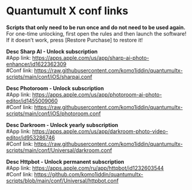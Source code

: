 # Quantumult X conf links

**Scripts that only need to be run once and do not need to be used again.**  
For one-time unlocking, first open the rules and then launch the software!   
If it doesn’t work, press [Restore Purchase] to restore it!

**Desc Sharp AI - Unlock subscription**   
#App link: https://apps.apple.com/us/app/sharp-ai-photo-enhancer/id1622362309    
#Conf link: https://raw.githubusercontent.com/komo1iddin/quantumultx-scripts/main/conf/iOS/sharpai.conf

**Desc Photoroom - Unlock subscription**  
#App link: https://apps.apple.com/us/app/photoroom-ai-photo-editor/id1455009060  
#Conf link: https://raw.githubusercontent.com/komo1iddin/quantumultx-scripts/main/conf/iOS/photoroom.conf

**Desc Darkroom - Unlock yearly subscription**     
#App link: https://apps.apple.com/us/app/darkroom-photo-video-editor/id953286746   
#Conf link: https://raw.githubusercontent.com/komo1iddin/quantumultx-scripts/main/conf/Universal/darkroom.conf

**Desc Httpbot - Unlock permanent subscription**     
#App link: https://apps.apple.com/ru/app/httpbot/id1232603544   
#Conf link: https://github.com/komo1iddin/quantumultx-scripts/blob/main/conf/Universal/httpbot.conf